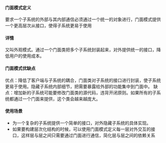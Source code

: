 #### 门面模式定义
要求一个子系统的外部与其内部通信必须通过一个统一的对象进行，门面模式提供一个更高层次从接口，使得子系统更易于使用
#### 详情
又叫外观模式。通过一个门面类把多个子系统封装起来，对外提供统一的接口，降低用户的使用成本。
#### 门面模式优缺点
优点：降低了客户端与子系统的耦合，门面类对子系统的接口进行封装，使子系统更易于使用。隐藏子系统内部细节，把需要暴露给外部的功能集中到门面中。
缺点：增加新的子系统可能要修改门面类的源代码，违背开闭原则。如果所有的子系统都通过一个门面来提供，这个类会越来越庞大。
#### 使用场景
- 为一个复杂的子系统提供一个简单的接口，对外隐藏子系统的具体实现。  
- 如果要构建层次化结构的时候，可以使用门面模式定义每一层对外交互的接口，这样层与层之间只需要通过门面进行通信，简化层与层之间的依赖关系

